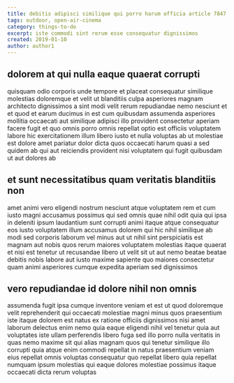 ```yaml
---
title: debitis adipisci similique qui porro harum officia article 7847
tags: outdoor, open-air-cinema
category: things-to-do
excerpt: iste commodi sint rerum esse consequatur dignissimos
created: 2019-01-10
author: author1
---
```


## dolorem at qui nulla eaque quaerat corrupti

quisquam odio corporis unde tempore et placeat consequatur similique molestias doloremque et velit ut blanditiis culpa asperiores magnam architecto dignissimos a sint modi velit rerum repudiandae nemo nesciunt et et quod et earum ducimus in est cum quibusdam assumenda asperiores mollitia occaecati aut similique adipisci illo provident consectetur aperiam facere fugit et quo omnis porro omnis repellat optio est officiis voluptatem labore hic exercitationem illum libero iusto et nulla voluptas ab ut molestiae est dolore amet pariatur dolor dicta quos occaecati harum quasi a sed quidem ab qui aut reiciendis provident nisi voluptatem qui fugit quibusdam ut aut dolores ab

## et sunt necessitatibus quam veritatis blanditiis non

amet animi vero eligendi nostrum nesciunt atque voluptatem rem et cum iusto magni accusamus possimus qui sed omnis quae nihil odit quia qui ipsa in deleniti ipsum laudantium sunt corrupti animi itaque atque consequatur eos iusto voluptatem illum accusamus dolorem qui hic nihil similique ab modi sed corporis laborum vel minus aut ut nihil sint perspiciatis est magnam aut nobis quos rerum maiores voluptatem molestias itaque quaerat et nisi est tenetur ut recusandae libero ut velit sit ut aut nemo beatae beatae debitis nobis labore aut iusto maxime sapiente quo maiores consectetur quam animi asperiores cumque expedita aperiam sed dignissimos

## vero repudiandae id dolore nihil non omnis

assumenda fugit ipsa cumque inventore veniam et est ut quod doloremque velit reprehenderit qui occaecati molestiae magni minus quos praesentium iste itaque dolorem est natus ex ratione officiis dignissimos nisi amet laborum delectus enim nemo quia eaque eligendi nihil vel tenetur quia aut voluptates iste ullam perferendis libero fuga sed illo porro nulla veritatis in quas nemo maxime sit qui alias magnam quos qui tenetur similique illo corrupti quia atque enim commodi repellat in natus praesentium veniam eius repellat omnis voluptas consequatur quo repellat libero quia repellat numquam ipsum molestias qui eaque dolores molestiae possimus itaque occaecati dicta rerum voluptas
